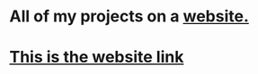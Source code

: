 # All of my projects on a [website.](https://goo.gl/DYMJi8)
# [This is the website link](https://goo.gl/DYMJi8)
